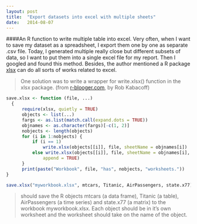 ```yaml
---
layout: post
title:  "Export datasets into excel with multiple sheets"
date:   2014-08-07
---
```



####An R function to write multiple table into excel.
Very often, when I want to save my dataset as a spreadsheet, I export them one by one as separate .csv file. Today, 
I generated multiple really close but different subsets of data, so I want to put them into a single excel file for 
my report. Then I googled and found this method. Besides, the author mentioned a R package [xlsx][2] can do all sorts 
of works related to excel. 

> One solution was to write a wrapper for write.xlsx() function in the xlsx package. (from [r-blooger.com][1], by Rob Kabacoff)

```r
save.xlsx <- function (file, ...)
  {
      require(xlsx, quietly = TRUE)
      objects <- list(...)
      fargs <- as.list(match.call(expand.dots = TRUE))
      objnames <- as.character(fargs)[-c(1, 2)]
      nobjects <- length(objects)
      for (i in 1:nobjects) {
          if (i == 1)
              write.xlsx(objects[[i]], file, sheetName = objnames[i])
          else write.xlsx(objects[[i]], file, sheetName = objnames[i],
              append = TRUE)
      }
      print(paste("Workbook", file, "has", nobjects, "worksheets."))
}

save.xlsx("myworkbook.xlsx", mtcars, Titanic, AirPassengers, state.x77)
```
> should save the R objects mtcars (a data frame),  Titanic (a table),  AirPassengers (a time series) 
and state.x77 (a matrix) to the workbook myworkbook.xlsx. Each object should be in it’s own worksheet 
and the worksheet should take on the name of the object.


[1]: http://www.r-bloggers.com/quickly-export-multiple-r-objects-to-an-excel-workbook
[2]: http://cran.r-project.org/web/packages/xlsx/index.html